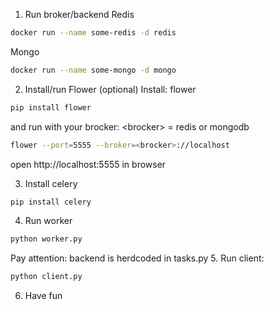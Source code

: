 1. Run broker/backend
Redis
```sh
docker run --name some-redis -d redis
```
Mongo
```sh
docker run --name some-mongo -d mongo
```
2. Install/run Flower (optional)
Install: flower
```sh
pip install flower
```
and run with your brocker: \<brocker\> = redis or mongodb 
```sh
flower --port=5555 --broker=<brocker>://localhost
```
open http://localhost:5555 in browser

3. Install celery
```sh
pip install celery
```
4. Run worker
```sh
python worker.py
```
Pay attention: backend is herdcoded in tasks.py
5. Run client:
```sh
python client.py
```
6. Have fun